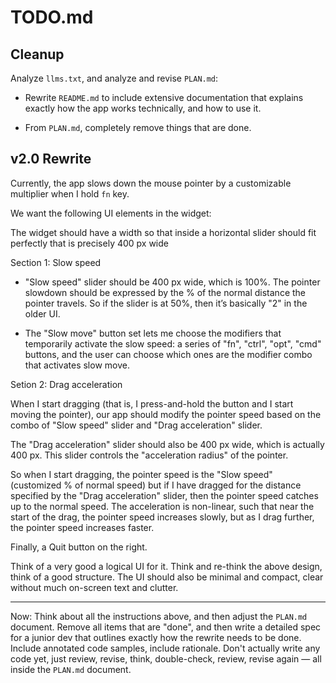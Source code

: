 # TODO.md

## Cleanup

Analyze `llms.txt`, and analyze and revise `PLAN.md`: 

  - Rewrite `README.md` to include extensive documentation that explains exactly how the app works technically, and how to use it. 

  - From `PLAN.md`, completely remove things that are done. 

## v2.0 Rewrite

Currently, the app slows down the mouse pointer by a customizable multiplier when I hold `fn` key. 

We want the following UI elements in the widget: 

The widget should have a width so that inside a horizontal slider should fit perfectly that is precisely 400 px wide  

Section 1: Slow speed

- "Slow speed" slider should be 400 px wide, which is 100%. The pointer slowdown should be expressed by the % of the normal distance the pointer travels. So if the slider is at 50%, then it’s basically "2" in the older UI. 

- The "Slow move" button set lets me choose the modifiers that temporarily activate the slow speed: a series of "fn", "ctrl", "opt", "cmd" buttons, and the user can choose which ones are the modifier combo that activates slow move.

Setion 2: Drag acceleration

When I start dragging (that is, I press-and-hold the button and I start moving the pointer), our app should modify the pointer speed based on the combo of "Slow speed" slider and "Drag acceleration" slider. 

The "Drag acceleration" slider should also be 400 px wide, which is actually 400 px. This slider controls the "acceleration radius" of the pointer. 

So when I start dragging, the pointer speed is the "Slow speed" (customized % of normal speed) but if I have dragged for the distance specified by the "Drag acceleration" slider, then the pointer speed catches up to the normal speed. The acceleration is non-linear, such that near the start of the drag, the pointer speed increases slowly, but as I drag further, the pointer speed increases faster. 

Finally, a Quit button on the right. 

Think of a very good a logical UI for it. Think and re-think the above design, think of a good structure. The UI should also be minimal and compact, clear without much on-screen text and clutter. 

---

Now: Think about all the instructions above, and then adjust the `PLAN.md` document. Remove all items that are "done", and then write a detailed spec for a junior dev that outlines exactly how the rewrite needs to be done. Include annotated code samples, include rationale. Don't actually write any code yet, just review, revise, think, double-check, review, revise again — all inside the `PLAN.md` document. 